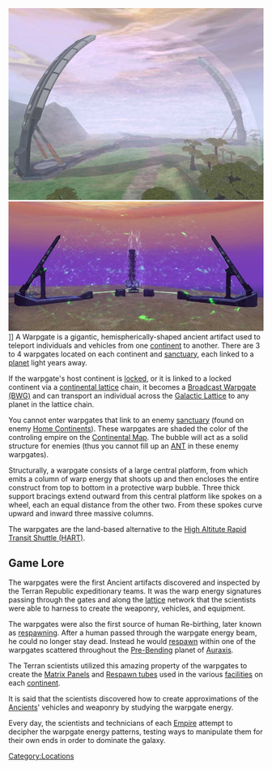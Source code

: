 ![](images/Warp.jpg "fig:Warp.jpg") ![](images/Biwarp.jpg "fig:Biwarp.jpg")\]\] A
Warpgate is a gigantic, hemispherically-shaped ancient artifact used to
teleport individuals and vehicles from one
[continent](continent "wikilink") to another. There are 3 to 4 warpgates
located on each continent and [sanctuary](sanctuary "wikilink"), each
linked to a [planet](planet "wikilink") light years away.

If the warpgate's host continent is
[locked](continental_lock "wikilink"), or it is linked to a locked
continent via a [continental lattice](lattice "wikilink") chain, it
becomes a [Broadcast Warpgate (BWG)](Broadcast_warpgate "wikilink") and
can transport an individual across the [Galactic
Lattice](Galactic_Lattice "wikilink") to any planet in the lattice
chain.

You cannot enter warpgates that link to an enemy
[sanctuary](sanctuary "wikilink") (found on enemy [Home
Continents](Home_Continent "wikilink")). These warpgates are shaded the
color of the controling empire on the [Continental
Map](Continental_Map "wikilink"). The bubble will act as a solid
structure for enemies (thus you cannot fill up an [ANT](ANT "wikilink")
in these enemy warpgates).

Structurally, a warpgate consists of a large central platform, from
which emits a column of warp energy that shoots up and then encloses the
entire construct from top to bottom in a protective warp bubble. Three
thick support bracings extend outward from this central platform like
spokes on a wheel, each an equal distance from the other two. From these
spokes curve upward and inward three massive columns.

The warpgates are the land-based alternative to the [High Altitute Rapid
Transit Shuttle (HART)](HART "wikilink").

## Game Lore

The warpgates were the first Ancient artifacts discovered and inspected
by the Terran Republic expeditionary teams. It was the warp energy
signatures passing through the gates and along the
[lattice](lattice "wikilink") network that the scientists were able to
harness to create the weaponry, vehicles, and equipment.

The warpgates were also the first source of human Re-birthing, later
known as [respawning](respawn "wikilink"). After a human passed through
the warpgate energy beam, he could no longer stay dead. Instead he would
[respawn](respawn "wikilink") within one of the warpgates scattered
throughout the [Pre-Bending](The_Bending "wikilink") planet of
[Auraxis](Auraxis "wikilink").

The Terran scientists utilized this amazing property of the warpgates to
create the [Matrix Panels](Matrix_Panel "wikilink") and [Respawn
tubes](Respawn_tube "wikilink") used in the various
[facilities](facilities "wikilink") on each
[continent](continent "wikilink").

It is said that the scientists discovered how to create approximations
of the [Ancients](Ancients "wikilink")' vehicles and weaponry by
studying the warpgate energy.

Every day, the scientists and technicians of each
[Empire](Empire "wikilink") attempt to decipher the warpgate energy
patterns, testing ways to manipulate them for their own ends in order to
dominate the galaxy.

[Category:Locations](Category:Locations "wikilink")
